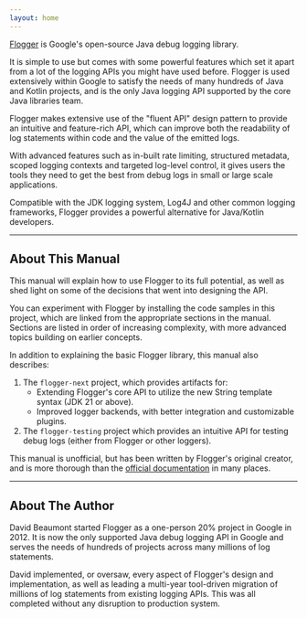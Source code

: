 ```yaml
---
layout: home
---
```


[Flogger](https://github.com/google/flogger) is Google's open-source Java debug logging library.

It is simple to use but comes with some powerful features which set it apart from a lot of the
logging APIs you might have used before. Flogger is used extensively within Google to satisfy the
needs of many hundreds of Java and Kotlin projects, and is the only Java logging API supported by
the core Java libraries team.

Flogger makes extensive use of the "fluent API" design pattern to provide an intuitive and
feature-rich API, which can improve both the readability of log statements within code and the value
of the emitted logs.

With advanced features such as in-built rate limiting, structured metadata, scoped logging contexts
and targeted log-level control, it gives users the tools they need to get the best from debug logs
in small or large scale applications.

Compatible with the JDK logging system, Log4J and other common logging frameworks, Flogger provides
a powerful alternative for Java/Kotlin developers.

---

## About This Manual

This manual will explain how to use Flogger to its full potential, as well as shed light on some of
the decisions that went into designing the API.

You can experiment with Flogger by installing the code samples in this project, which are linked
from the appropriate sections in the manual. Sections are listed in order of increasing complexity,
with more advanced topics building on earlier concepts.

In addition to explaining the basic Flogger library, this manual also describes:

1. The `flogger-next` project, which provides artifacts for:
   * Extending Flogger's core API to utilize the new String template syntax (JDK 21 or above).
   * Improved logger backends, with better integration and customizable plugins.
2. The `flogger-testing` project which provides an intuitive API for testing debug logs (either from
   Flogger or other loggers).

This manual is unofficial, but has been written by Flogger's original creator, and is more thorough
than the [official documentation](https://github.com/google/flogger) in many places.

---

## About The Author

David Beaumont started Flogger as a one-person 20% project in Google in 2012. It is now the only
supported Java debug logging API in Google and serves the needs of hundreds of projects across many
millions of log statements.

David implemented, or oversaw, every aspect of Flogger's design and implementation, as well as
leading a multi-year tool-driven migration of millions of log statements from existing logging APIs.
This was all completed without any disruption to production system.
